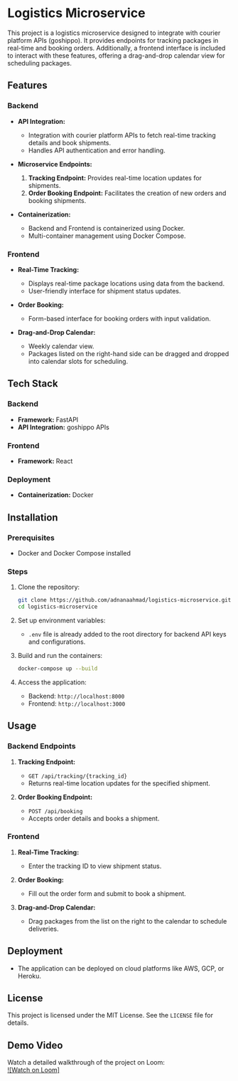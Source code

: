 # Logistics Microservice

This project is a logistics microservice designed to integrate with courier platform APIs (goshippo). It provides endpoints for tracking packages in real-time and booking orders. Additionally, a frontend interface is included to interact with these features, offering a drag-and-drop calendar view for scheduling packages.

## Features

### Backend
- **API Integration:**
  - Integration with courier platform APIs to fetch real-time tracking details and book shipments.
  - Handles API authentication and error handling.

- **Microservice Endpoints:**
  1. **Tracking Endpoint:** Provides real-time location updates for shipments.
  2. **Order Booking Endpoint:** Facilitates the creation of new orders and booking shipments.

- **Containerization:**
  - Backend and Frontend is containerized using Docker.
  - Multi-container management using Docker Compose.

### Frontend
- **Real-Time Tracking:**
  - Displays real-time package locations using data from the backend.
  - User-friendly interface for shipment status updates.

- **Order Booking:**
  - Form-based interface for booking orders with input validation.

- **Drag-and-Drop Calendar:**
  - Weekly calendar view.
  - Packages listed on the right-hand side can be dragged and dropped into calendar slots for scheduling.


## Tech Stack

### Backend
- **Framework:** FastAPI
- **API Integration:** goshippo APIs

### Frontend
- **Framework:** React


### Deployment
- **Containerization:** Docker

## Installation

### Prerequisites
- Docker and Docker Compose installed

### Steps
1. Clone the repository:
   ```bash
   git clone https://github.com/adnanaahmad/logistics-microservice.git
   cd logistics-microservice
   ```

2. Set up environment variables:
   - `.env` file is already added to the root directory for backend API keys and configurations.

3. Build and run the containers:
   ```bash
   docker-compose up --build
   ```

4. Access the application:
   - Backend: `http://localhost:8000`
   - Frontend: `http://localhost:3000`

## Usage

### Backend Endpoints
1. **Tracking Endpoint:**
   - `GET /api/tracking/{tracking_id}`
   - Returns real-time location updates for the specified shipment.

2. **Order Booking Endpoint:**
   - `POST /api/booking`
   - Accepts order details and books a shipment.

### Frontend
1. **Real-Time Tracking:**
   - Enter the tracking ID to view shipment status.

2. **Order Booking:**
   - Fill out the order form and submit to book a shipment.

3. **Drag-and-Drop Calendar:**
   - Drag packages from the list on the right to the calendar to schedule deliveries.

## Deployment
- The application can be deployed on cloud platforms like AWS, GCP, or Heroku.

## License
This project is licensed under the MIT License. See the `LICENSE` file for details.

## Demo Video

Watch a detailed walkthrough of the project on Loom:  
[![Watch on Loom]](https://www.loom.com/share/4ff8d892922f455787cbd312e8cba21e?sid=37348f1a-c0b9-4d8c-9d15-c1ade1f74125)
